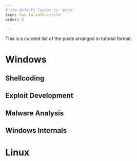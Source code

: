 ```yaml
---
# the default layout is 'page'
icon: fas fa-info-circle
order: 5

---
```


This is a curated list of the posts arranged in tutorial format.

# Windows

## Shellcoding



## Exploit Development



## Malware Analysis



## Windows Internals



# Linux
